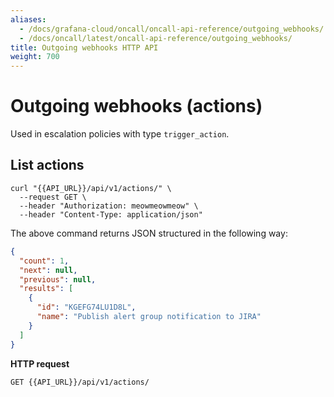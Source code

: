 ```yaml
---
aliases:
  - /docs/grafana-cloud/oncall/oncall-api-reference/outgoing_webhooks/
  - /docs/oncall/latest/oncall-api-reference/outgoing_webhooks/
title: Outgoing webhooks HTTP API
weight: 700
---
```


# Outgoing webhooks (actions)

Used in escalation policies with type `trigger_action`.

## List actions

```shell
curl "{{API_URL}}/api/v1/actions/" \
  --request GET \
  --header "Authorization: meowmeowmeow" \
  --header "Content-Type: application/json"
```

The above command returns JSON structured in the following way:

```json
{
  "count": 1,
  "next": null,
  "previous": null,
  "results": [
    {
      "id": "KGEFG74LU1D8L",
      "name": "Publish alert group notification to JIRA"
    }
  ]
}
```

**HTTP request**

`GET {{API_URL}}/api/v1/actions/`
